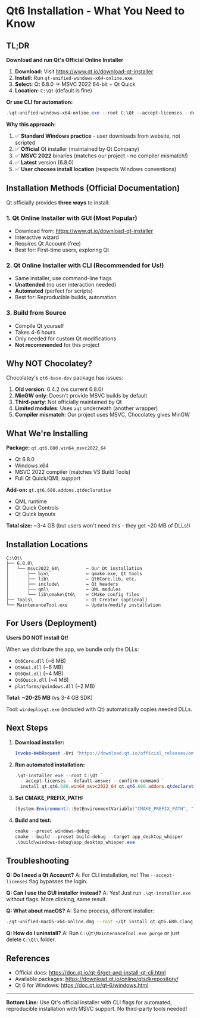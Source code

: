 # Qt6 Installation - What You Need to Know

## TL;DR

**Download and run Qt's Official Online Installer**

1. **Download:** Visit https://www.qt.io/download-qt-installer
2. **Install:** Run `qt-unified-windows-x64-online.exe`
3. **Select:** Qt 6.8.0 → MSVC 2022 64-bit + Qt Quick
4. **Location:** `C:\Qt` (default is fine)

**Or use CLI for automation:**
```powershell
.\qt-unified-windows-x64-online.exe --root C:\Qt --accept-licenses --default-answer --confirm-command install qt.qt6.680.win64_msvc2022_64 qt.qt6.680.addons.qtdeclarative
```

**Why this approach:**
1. ✅ **Standard Windows practice** - user downloads from website, not scripted
2. ✅ **Official** Qt installer (maintained by Qt Company)
3. ✅ **MSVC 2022** binaries (matches our project - no compiler mismatch!)
4. ✅ **Latest** version (6.8.0)
5. ✅ **User chooses install location** (respects Windows conventions)

## Installation Methods (Official Documentation)

Qt officially provides **three ways** to install:

### 1. Qt Online Installer with GUI (Most Popular)
- Download from: https://www.qt.io/download-qt-installer
- Interactive wizard
- Requires Qt Account (free)
- Best for: First-time users, exploring Qt

### 2. Qt Online Installer with CLI (Recommended for Us!)
- Same installer, use command-line flags
- **Unattended** (no user interaction needed)
- **Automated** (perfect for scripts)
- Best for: Reproducible builds, automation

### 3. Build from Source
- Compile Qt yourself
- Takes 4-6 hours
- Only needed for custom Qt modifications
- **Not recommended** for this project

## Why NOT Chocolatey?

Chocolatey's `qt6-base-dev` package has issues:

1. **Old version**: 6.4.2 (vs current 6.8.0)
2. **MinGW only**: Doesn't provide MSVC builds by default
3. **Third-party**: Not officially maintained by Qt
4. **Limited modules**: Uses `aqt` underneath (another wrapper)
5. **Compiler mismatch**: Our project uses MSVC, Chocolatey gives MinGW

## What We're Installing

**Package:** `qt.qt6.680.win64_msvc2022_64`
- Qt 6.8.0
- Windows x64
- MSVC 2022 compiler (matches VS Build Tools)
- Full Qt Quick/QML support

**Add-on:** `qt.qt6.680.addons.qtdeclarative`
- QML runtime
- Qt Quick Controls
- Qt Quick layouts

**Total size:** ~3-4 GB (but users won't need this - they get ~20 MB of DLLs!)

## Installation Locations

```
C:\Qt\
├── 6.8.0\
│   └── msvc2022_64\          ← Our Qt installation
│       ├── bin\              ← qmake.exe, Qt tools
│       ├── lib\              ← Qt6Core.lib, etc.
│       ├── include\          ← Qt headers
│       ├── qml\              ← QML modules
│       └── lib\cmake\Qt6\    ← CMake config files
├── Tools\                    ← Qt Creator (optional)
└── MaintenanceTool.exe       ← Update/modify installation
```

## For Users (Deployment)

**Users DO NOT install Qt!**

When we distribute the app, we bundle only the DLLs:
- `Qt6Core.dll` (~6 MB)
- `Qt6Gui.dll` (~6 MB)  
- `Qt6Qml.dll` (~4 MB)
- `Qt6Quick.dll` (~4 MB)
- `platforms/qwindows.dll` (~2 MB)

**Total: ~20-25 MB** (vs 3-4 GB SDK)

Tool: `windeployqt.exe` (included with Qt) automatically copies needed DLLs.

## Next Steps

1. **Download installer:**
   ```powershell
   Invoke-WebRequest -Uri "https://download.qt.io/official_releases/online_installers/qt-unified-windows-x64-online.exe" -OutFile qt-installer.exe
   ```

2. **Run automated installation:**
   ```powershell
   .\qt-installer.exe --root C:\Qt `
     --accept-licenses --default-answer --confirm-command `
     install qt.qt6.680.win64_msvc2022_64 qt.qt6.680.addons.qtdeclarative
   ```

3. **Set CMAKE_PREFIX_PATH:**
   ```powershell
   [System.Environment]::SetEnvironmentVariable("CMAKE_PREFIX_PATH", "C:\Qt\6.8.0\msvc2022_64", "User")
   ```

4. **Build and test:**
   ```powershell
   cmake --preset windows-debug
   cmake --build --preset build-debug --target app_desktop_whisper
   .\build\windows-debug\app_desktop_whisper.exe
   ```

## Troubleshooting

**Q: Do I need a Qt Account?**
A: For CLI installation, no! The `--accept-licenses` flag bypasses the login.

**Q: Can I use the GUI installer instead?**
A: Yes! Just run `.\qt-installer.exe` without flags. More clicking, same result.

**Q: What about macOS?**
A: Same process, different installer:
```bash
./qt-unified-macOS-x64-online.dmg --root ~/Qt install qt.qt6.680.clang_64
```

**Q: How do I uninstall?**
A: Run `C:\Qt\MaintenanceTool.exe purge` or just delete `C:\Qt\` folder.

## References

- Official docs: https://doc.qt.io/qt-6/get-and-install-qt-cli.html
- Available packages: https://download.qt.io/online/qtsdkrepository/
- Qt 6 for Windows: https://doc.qt.io/qt-6/windows.html

---

**Bottom Line:** Use Qt's official installer with CLI flags for automated, reproducible installation with MSVC support. No third-party tools needed!
